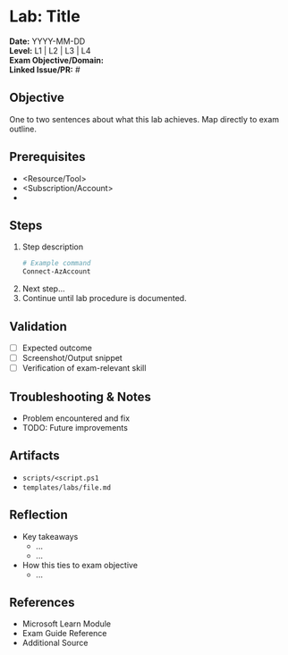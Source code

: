 # Lab: Title

**Date:** YYYY-MM-DD  
**Level:** L1 | L2 | L3 | L4  
**Exam Objective/Domain:** <Paste from exam outline>  
**Linked Issue/PR:** #<id>

## Objective
One to two sentences about what this lab achieves. Map directly to exam outline.

## Prerequisites
- <Resource/Tool>
- <Subscription/Account>
- <Links to modules or docs>

## Steps
1. Step description
   ```powershell
   # Example command
   Connect-AzAccount
2. Next step...
3. Continue until lab procedure is documented.

## Validation

- [ ] Expected outcome
- [ ] Screenshot/Output snippet
- [ ] Verification of exam-relevant skill

## Troubleshooting & Notes

- Problem encountered and fix
- TODO: Future improvements

## Artifacts

- `scripts/<script.ps1`
- `templates/labs/file.md`

## Reflection

- Key takeaways
  - ...
  - ...
- How this ties to exam objective
  - ...

## References

- Microsoft Learn Module
- Exam Guide Reference
- Additional Source
